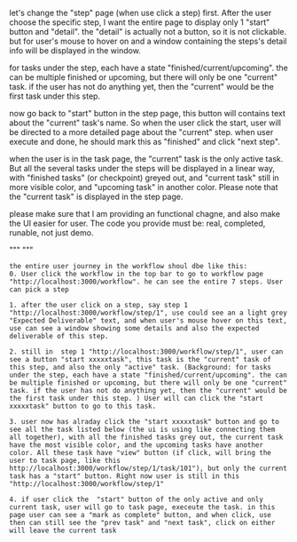 let's change the "step" page (when use click a step) first.
After the user choose the specific step, I want the entire page to display only 1 "start" button  and "detail". 
the "detail" is actually not a button, so it is not clickable. but for user's mouse to hover on and a window containing the steps's detail info will be displayed in the window. 

for tasks under the step, each have a state "finished/current/upcoming". the can be multiple finished or upcoming, but there will only be one "current" task. if the user has not do anything yet, then the "current" would be the first task under this step. 

now go back to "start" button in the step page, this button will contains text about the "current" task's name. So when the user click the start, user will be directed to a more detailed page about the "current" step. when user execute and done, he should mark this as "finished" and click "next step". 

when the user is in the task page, the "current" task is the only active task. But all the several tasks under the steps will be displayed in a linear way, with "finished tasks" (or checkpoint) greyed out, and "current task" still in more visible color, and "upcoming task" in another color.  Please note that the "current task" is displayed in the step page.

please make sure that I am providing an functional chagne, and also make the UI easier for user.
The code you provide must be: real, completed, runable, not just demo.

"""
"""

```
the entire user journey in the workflow shoul dbe like this:
0. User click the workflow in the top bar to go to workflow page "http://localhost:3000/workflow". he can see the entire 7 steps. User can pick a step

1. after the user click on a step, say step 1 "http://localhost:3000/workflow/step/1", use could see an a light grey "Expected Deliverable" text, and when user's mouse hover on this text, use can see a window showing some details and also the expected deliverable of this step.

2. still in  step 1 "http://localhost:3000/workflow/step/1", user can see a button "start xxxxxtask", this task is the "current" task of this step, and also the only "active" task. (Background: for tasks under the step, each have a state "finished/current/upcoming". the can be multiple finished or upcoming, but there will only be one "current" task. if the user has not do anything yet, then the "current" would be the first task under this step. ) User will can click the "start xxxxxtask" button to go to this task.

3. user now has alraday click the "start xxxxxtask" button and go to see all the task listed below (the ui is using like connecting them all together), with all the finished tasks grey out, the current task have the most visible color, and the upcoming tasks have another color. All these task have "view" button (if click, will bring the user to task page, like this http://localhost:3000/workflow/step/1/task/101"), but only the current task has a "start" button. Right now user is still in this "http://localhost:3000/workflow/step/1"

4. if user click the  "start" button of the only active and only current task, user will go to task page, execeute the task. in this page user can see a "mark as complete" button, and when click, use then can still see the "prev task" and "next task", click on either will leave the current task
```
